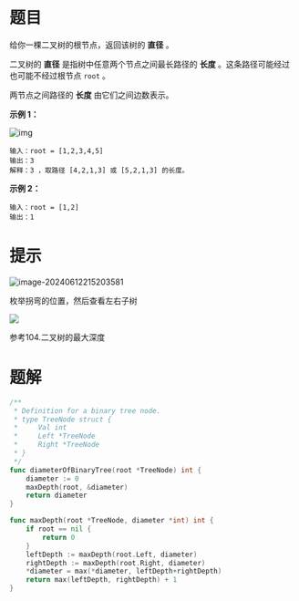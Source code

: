 # 题目

给你一棵二叉树的根节点，返回该树的 **直径** 。

二叉树的 **直径** 是指树中任意两个节点之间最长路径的 **长度** 。这条路径可能经过也可能不经过根节点 `root` 。

两节点之间路径的 **长度** 由它们之间边数表示。

 

**示例 1：**

![img](https://s2.loli.net/2024/06/05/wr2bhQVDgpIlte5.jpg)

```
输入：root = [1,2,3,4,5]
输出：3
解释：3 ，取路径 [4,2,1,3] 或 [5,2,1,3] 的长度。
```

**示例 2：**

```
输入：root = [1,2]
输出：1
```



# 提示

![image-20240612215203581](https://s2.loli.net/2024/06/12/K6EAQtcjbaOSlq2.png)

枚举拐弯的位置，然后查看左右子树

![](https://s2.loli.net/2024/06/12/xaLgzYnm81tJOQB.png)

参考104.二叉树的最大深度

# 题解

```go
/**
 * Definition for a binary tree node.
 * type TreeNode struct {
 *     Val int
 *     Left *TreeNode
 *     Right *TreeNode
 * }
 */
func diameterOfBinaryTree(root *TreeNode) int {
	diameter := 0
	maxDepth(root, &diameter)
	return diameter
}

func maxDepth(root *TreeNode, diameter *int) int {
	if root == nil {
		return 0
	}
	leftDepth := maxDepth(root.Left, diameter)
	rightDepth := maxDepth(root.Right, diameter)
	*diameter = max(*diameter, leftDepth+rightDepth)
	return max(leftDepth, rightDepth) + 1
}
```

